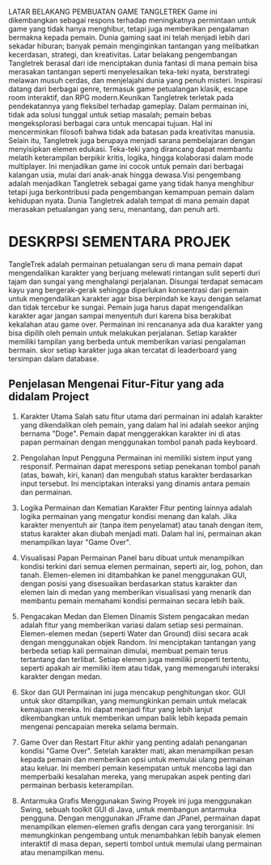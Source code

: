 LATAR BELAKANG PEMBUATAN GAME TANGLETREK
Game ini dikembangkan sebagai respons terhadap meningkatnya permintaan untuk game yang tidak hanya menghibur, tetapi juga memberikan pengalaman bermakna kepada pemain. Dunia gaming saat ini telah menjadi lebih dari sekadar hiburan; banyak pemain menginginkan tantangan yang melibatkan kecerdasan, strategi, dan kreativitas.
Latar belakang pengembangan Tangletrek berasal dari ide menciptakan dunia fantasi di mana pemain bisa merasakan tantangan seperti menyelesaikan teka-teki nyata, berstrategi melawan musuh cerdas, dan menjelajahi dunia yang penuh misteri. Inspirasi datang dari berbagai genre, termasuk game petualangan klasik, escape room interaktif, dan RPG modern.Keunikan Tangletrek terletak pada pendekatannya yang fleksibel terhadap gameplay. Dalam permainan ini, tidak ada solusi tunggal untuk setiap masalah; pemain bebas mengeksplorasi berbagai cara untuk mencapai tujuan. Hal ini mencerminkan filosofi bahwa tidak ada batasan pada kreativitas manusia.
Selain itu, Tangletrek juga berupaya menjadi sarana pembelajaran dengan menyisipkan elemen edukasi. Teka-teki yang dirancang dapat membantu melatih keterampilan berpikir kritis, logika, hingga kolaborasi dalam mode multiplayer. Ini menjadikan game ini cocok untuk pemain dari berbagai kalangan usia, mulai dari anak-anak hingga dewasa.Visi pengembang adalah menjadikan Tangletrek sebagai game yang tidak hanya menghibur tetapi juga berkontribusi pada pengembangan kemampuan pemain dalam kehidupan nyata. Dunia Tangletrek adalah tempat di mana pemain dapat merasakan petualangan yang seru, menantang, dan penuh arti.
# DESKRPSI SEMENTARA PROJEK
TangleTrek adalah permainan petualangan seru di mana pemain dapat mengendalikan karakter yang berjuang melewati rintangan sulit seperti duri tajam dan sungai yang menghalangi perjalanan. Disungai terdapat semacam kayu yang bergerak-gerak sehingga diperlukan konsentrasi dari pemain untuk mengendalikan karakter agar bisa berpindah ke kayu dengan selamat dan tidak tercebur ke sungai. Pemain juga harus dapat mengendalikan karakter agar jangan sampai menyentuh duri karena bisa berakibat kekalahan atau game over. Permainan ini rencananya ada dua karakter yang bisa dipilih oleh pemain untuk melakukan perjalanan. Setiap karakter memiliki tampilan yang berbeda untuk memberikan variasi pengalaman bermain. skor setiap karakter juga akan tercatat di leaderboard yang tersimpan dalam database.

## Penjelasan Mengenai Fitur-Fitur yang ada didalam Project

1. Karakter Utama
Salah satu fitur utama dari permainan ini adalah karakter yang dikendalikan oleh pemain, yang dalam hal ini adalah seekor anjing bernama "Doge". Pemain dapat menggerakkan karakter ini di atas papan permainan dengan menggunakan tombol panah pada keyboard.

2. Pengolahan Input Pengguna
Permainan ini memiliki sistem input yang responsif. Permainan dapat merespons setiap penekanan tombol panah (atas, bawah, kiri, kanan) dan mengubah status karakter berdasarkan input tersebut. Ini menciptakan interaksi yang dinamis antara pemain dan permainan.

3. Logika Permainan dan Kematian Karakter
Fitur penting lainnya adalah logika permainan yang mengatur kondisi menang dan kalah. Jika karakter menyentuh air (tanpa item penyelamat) atau tanah dengan item, status karakter akan diubah menjadi mati. Dalam hal ini, permainan akan menampilkan layar "Game Over".

4. Visualisasi Papan Permainan
Panel baru dibuat untuk menampilkan kondisi terkini dari semua elemen permainan, seperti air, log, pohon, dan tanah. Elemen-elemen ini ditambahkan ke panel menggunakan GUI, dengan posisi yang disesuaikan berdasarkan status karakter dan elemen lain di medan yang memberikan visualisasi yang menarik dan membantu pemain memahami kondisi permainan secara lebih baik.

5. Pengacakan Medan dan Elemen Dinamis
Sistem pengacakan medan adalah fitur yang memberikan variasi dalam setiap sesi permainan. Elemen-elemen medan (seperti Water dan Ground) diisi secara acak dengan menggunakan objek Random. Ini menciptakan tantangan yang berbeda setiap kali permainan dimulai, membuat pemain terus tertantang dan terlibat. Setiap elemen juga memiliki properti tertentu, seperti apakah air memiliki item atau tidak, yang memengaruhi interaksi karakter dengan medan.

6. Skor dan GUI
Permainan ini juga mencakup penghitungan skor. GUI untuk skor ditampilkan, yang memungkinkan pemain untuk melacak kemajuan mereka. Ini dapat menjadi fitur yang lebih lanjut dikembangkan untuk memberikan umpan balik lebih kepada pemain mengenai pencapaian mereka selama bermain.

7. Game Over dan Restart
Fitur akhir yang penting adalah penanganan kondisi "Game Over". Setelah karakter mati, akan menampilkan pesan kepada pemain dan memberikan opsi untuk memulai ulang permainan atau keluar. Ini memberi pemain kesempatan untuk mencoba lagi dan memperbaiki kesalahan mereka, yang merupakan aspek penting dari permainan berbasis keterampilan.

8. Antarmuka Grafis Menggunakan Swing
Proyek ini juga menggunakan Swing, sebuah toolkit GUI di Java, untuk membangun antarmuka pengguna. Dengan menggunakan JFrame dan JPanel, permainan dapat menampilkan elemen-elemen grafis dengan cara yang terorganisir. Ini memungkinkan pengembang untuk menambahkan lebih banyak elemen interaktif di masa depan, seperti tombol untuk memulai ulang permainan atau menampilkan menu.
